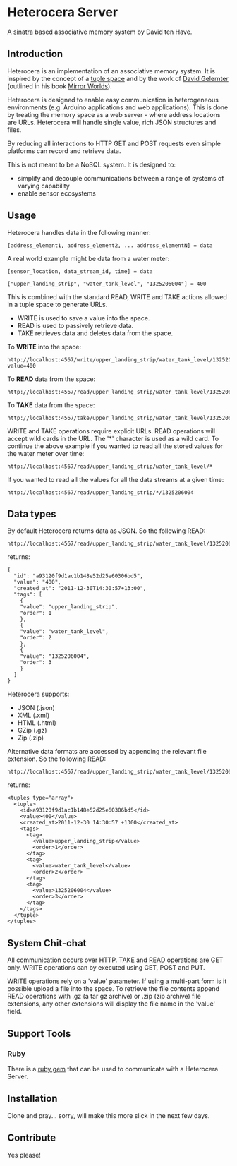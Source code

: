 # Heterocera Server

A [sinatra](http://www.sinatrarb.com/) based associative memory system by David ten Have.

## Introduction

Heterocera is an implementation of an associative memory system. 
It is inspired by the concept of a [tuple space](http://en.wikipedia.org/wiki/Tuple_space) 
and by the work of [David Gelernter](http://en.wikipedia.org/wiki/David_Gelernter) 
(outlined in his book [Mirror Worlds](http://www.amazon.com/Mirror-Worlds-Software-Universe-Shoebox-How/dp/019507906X)).

Heterocera is designed to enable easy communication in heterogeneous environments (e.g. Arduino applications and web applications).
This is done by treating the memory space as a web server - where address locations are URLs. Heterocera will handle single value, rich JSON structures and files. 

By reducing all interactions to HTTP GET and POST requests even simple platforms can record and retrieve data.

This is not meant to be a NoSQL system. It is designed to:

* simplify and decouple communications between a range of systems of varying capability
* enable sensor ecosystems

## Usage

Heterocera handles data in the following manner:

    [address_element1, address_element2, ... address_elementN] = data

A real world example might be data from a water meter:

    [sensor_location, data_stream_id, time] = data

    ["upper_landing_strip", "water_tank_level", "1325206004"] = 400

This is combined with the standard READ, WRITE and TAKE actions allowed in a tuple space to generate URLs. 

* WRITE is used to save a value into the space. 
* READ is used to passively retrieve data. 
* TAKE retrieves data and deletes data from the space.

To **WRITE** into the space:

    http://localhost:4567/write/upper_landing_strip/water_tank_level/1325206004?value=400

To **READ** data from the space:

    http://localhost:4567/read/upper_landing_strip/water_tank_level/1325206004

To **TAKE** data from the space:

    http://localhost:4567/take/upper_landing_strip/water_tank_level/1325206004

WRITE and TAKE operations require explicit URLs. READ operations will accept wild cards in the URL. 
The '*' character is used as a wild card. To continue the above example if you wanted to read all the stored values 
for the water meter over time:

    http://localhost:4567/read/upper_landing_strip/water_tank_level/*
    
If you wanted to read all the values for all the data streams at a given time:

    http://localhost:4567/read/upper_landing_strip/*/1325206004     

## Data types

By default Heterocera returns data as JSON. So the following READ:

    http://localhost:4567/read/upper_landing_strip/water_tank_level/1325206004

returns:

    {
      "id": "a93120f9d1ac1b148e52d25e60306bd5",
      "value": "400",
      "created_at": "2011-12-30T14:30:57+13:00",
      "tags": [
        {
        "value": "upper_landing_strip",
        "order": 1
        },
        {
        "value": "water_tank_level",
        "order": 2
        },
        {
        "value": "1325206004",
        "order": 3
        }
      ]
    }

Heterocera supports:

* JSON (.json)
* XML (.xml)
* HTML (.html)
* GZip (.gz)
* Zip (.zip)

Alternative data formats are accessed by appending the relevant file extension. So the following READ:

    http://localhost:4567/read/upper_landing_strip/water_tank_level/1325206004.xml

returns:

    <tuples type="array">
      <tuple>
        <id>a93120f9d1ac1b148e52d25e60306bd5</id>
        <value>400</value>
        <created_at>2011-12-30 14:30:57 +1300</created_at>
        <tags>
          <tag>
            <value>upper_landing_strip</value>
            <order>1</order>
          </tag>
          <tag>
            <value>water_tank_level</value>
            <order>2</order>
          </tag>
          <tag>
            <value>1325206004</value>
            <order>3</order>
          </tag>
        </tags>
      </tuple>
    </tuples>

## System Chit-chat

All communication occurs over HTTP. TAKE and READ operations are GET only. WRITE operations can by executed using GET, POST and PUT.

WRITE operations rely on a 'value' parameter. If using a multi-part form is it possible upload a file into the space. To retrieve 
the file contents append READ operations with .gz (a tar gz archive) or .zip (zip archive) file extensions, any other extensions will display the file name in the 'value'
field. 

## Support Tools

### Ruby

There is a [ruby gem](https://github.com/dave5/heterocera-gem ) that can be used to communicate with a Heterocera Server.

## Installation

Clone and pray... sorry, will make this more slick in the next few days.

## Contribute

Yes please!
